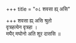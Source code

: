 +++
title = "०८ शवसा ह्य् असि"

+++
शवसा ह्य् असि श्रुतो  
वृत्रहत्येन वृत्रहा ।  
मघैर् मघोनो अति शूर दाससि ॥